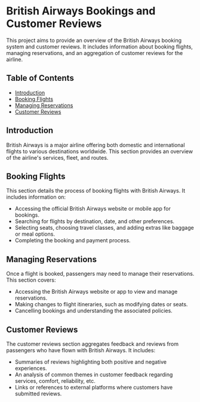 # British Airways Bookings and Customer Reviews

This project aims to provide an overview of the British Airways booking system and customer reviews. It includes information about booking flights, managing reservations, and an aggregation of customer reviews for the airline.

## Table of Contents

- [Introduction](#introduction)
- [Booking Flights](#booking-flights)
- [Managing Reservations](#managing-reservations)
- [Customer Reviews](#customer-reviews)


## Introduction

British Airways is a major airline offering both domestic and international flights to various destinations worldwide. This section provides an overview of the airline's services, fleet, and routes.

## Booking Flights

This section details the process of booking flights with British Airways. It includes information on:

- Accessing the official British Airways website or mobile app for bookings.
- Searching for flights by destination, date, and other preferences.
- Selecting seats, choosing travel classes, and adding extras like baggage or meal options.
- Completing the booking and payment process.

## Managing Reservations

Once a flight is booked, passengers may need to manage their reservations. This section covers:

- Accessing the British Airways website or app to view and manage reservations.
- Making changes to flight itineraries, such as modifying dates or seats.
- Cancelling bookings and understanding the associated policies.

## Customer Reviews

The customer reviews section aggregates feedback and reviews from passengers who have flown with British Airways. It includes:

- Summaries of reviews highlighting both positive and negative experiences.
- An analysis of common themes in customer feedback regarding services, comfort, reliability, etc.
- Links or references to external platforms where customers have submitted reviews.

